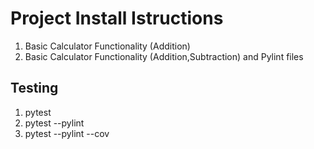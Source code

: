 # Project Install Istructions
1. Basic Calculator Functionality (Addition)
2. Basic Calculator Functionality (Addition,Subtraction) and Pylint files

## Testing
1. pytest
2. pytest --pylint
3. pytest --pylint --cov
